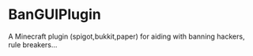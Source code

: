 # BanGUIPlugin
A Minecraft plugin (spigot,bukkit,paper) for aiding with banning hackers, rule breakers...
